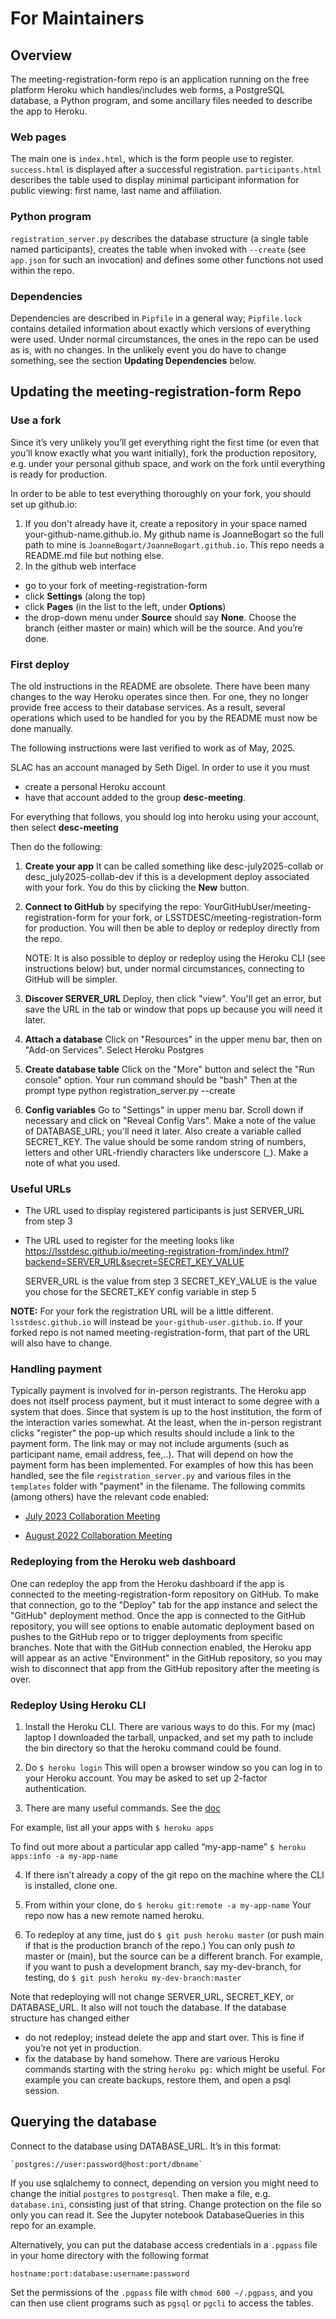 ﻿# For Maintainers
## Overview
The meeting-registration-form repo is an application running on the free platform Heroku which handles/includes web forms, a PostgreSQL database, a Python program, and some ancillary files needed to describe the app to Heroku.

### Web pages
The main one is `index.html`, which is the form people use to register. `success.html` is displayed after a successful registration. `participants.html` describes the table used to display minimal participant information for public viewing: first name, last name and affiliation.

### Python program
`registration_server.py` describes the database structure (a single table named participants), creates the table when invoked with `--create`  (see `app.json` for such an invocation) and defines some other functions not used within the repo.

### Dependencies
Dependencies are described in `Pipfile` in a general way; `Pipfile.lock` contains detailed information about exactly which versions of everything were used.  Under normal circumstances, the ones in the repo can be used as is, with no changes. In the unlikely event you do have to change something, see the section **Updating Dependencies** below.


## Updating the meeting-registration-form Repo

### Use a fork
Since it’s very unlikely you’ll get everything right the first time (or even that you’ll know exactly what you want initially), fork the production repository, e.g. under your personal github space, and work on the fork until everything is ready for production.

In order to be able to test everything thoroughly on your fork, you should set up github.io:
1. If you don't already have it, create a repository in your space named your-github-name.github.io. My github name is JoanneBogart so the full path to mine is `JoanneBogart/JoanneBogart.github.io`. This repo needs a README.md file but nothing else.
2. In the github web interface
* go to your fork of meeting-registration-form
* click **Settings** (along the top)
* click **Pages** (in the list to the left, under **Options**)
* the drop-down menu under **Source** should say **None**. Choose the branch (either master or main) which will be the source. And you’re done.

### First deploy
The old instructions in the README are obsolete.  There have been many
changes to the way Heroku operates since then.  For one, they no longer
provide free access to their database services. As a result, several operations
which used to be handled for you by the README must now be done manually.

The following instructions were last verified to work as of May, 2025.

SLAC has an account managed by Seth Digel.  In order to use it you must
* create a personal Heroku account
* have that account added to the group __desc-meeting__.

For everything that follows, you should log into heroku using your account,
then select __desc-meeting__

Then do the following:

1. __Create your app__
   It can be called something like desc-july2025-collab or
   desc_july2025-collab-dev if this is a development deploy associated
   with your fork.   You do this by clicking the __New__ button.

2. __Connect to GitHub__ by specifying the repo:
   YourGitHubUser/meeting-registration-form for your fork, or
   LSSTDESC/meeting-registration-form for production.  You will
   then be able to deploy or redeploy directly from the repo.

   NOTE: It is also possible to deploy or redeploy using the Heroku CLI (see
   instructions below) but, under normal circumstances, connecting to
   GitHub will be simpler.

3. __Discover SERVER_URL__
   Deploy, then click "view".  You'll get an error,
   but save the URL in the tab or window that pops up because you will
   need it later.

4. __Attach a database__
   Click on "Resources" in the upper menu bar, then on
   "Add-on Services".   Select Heroku Postgres

5. __Create database table__
   Click on the "More" button and select the "Run console" option.
   Your run command should be "bash"
   Then at the prompt type
       python registration_server.py --create

6. __Config variables__
   Go to "Settings" in upper menu bar. Scroll down if
   necessary and click on "Reveal Config Vars".  Make a note of the value
   of DATABASE_URL; you'll need it later.  Also create a variable called
   SECRET_KEY.   The value should be some random string of numbers, letters
   and other URL-friendly characters like underscore (_). Make a note of
   what you used.

### Useful URLs
   * The URL used to display registered participants is just SERVER_URL from
     step 3
   * The URL used to register for the meeting looks like
     https://lsstdesc.github.io/meeting-registration-from/index.html?backend=SERVER_URL&secret=SECRET_KEY_VALUE

     SERVER_URL is the value from step 3
     SECRET_KEY_VALUE is the value you chose for the SECRET_KEY config
     variable in step 5

**NOTE:** For your fork the registration URL will be a little different. `lsstdesc.github.io` will instead be `your-github-user.github.io`.   If your forked repo is not named meeting-registration-form, that part of the URL will also have to change.

### Handling payment
Typically payment is involved for in-person registrants. The Heroku app does not itself process payment, but it must interact to some degree with a system that does.  Since that system is up to the host institution, the form of the interaction varies somewhat.   At the least, when the in-person registrant clicks "register" the pop-up which results should include a link to the payment form.  The link may or may not include arguments (such as participant name, email address, fee,..). That will depend on how the payment form has been implemented.  For examples of how this has been handled, see the file `registration_server.py` and various files in the `templates` folder with "payment" in the filename.  The following commits (among others) have the relevant code enabled:

- [July 2023 Collaboration Meeting](https://github.com/LSSTDESC/meeting-registration-form/tree/3f1f6d49e9d56bbf03dcd20a4b205279b5489208)

- [August 2022 Collaboration Meeting](https://github.com/LSSTDESC/meeting-registration-form/tree/e46a5f4771696a336faf00bc412648f7ad98f438)

### Redeploying from the Heroku web dashboard
One can redeploy the app from the Heroku dashboard if the app is connected to the meeting-registration-form repository on GitHub.  To make that connection, go to the "Deploy" tab for the app instance and select the "GitHub" deployment method.  Once the app is connected to the GitHub repository, you will see options to enable automatic deployment based on pushes to the GitHub repo or to trigger deployments from specific branches.  Note that with the GitHub connection enabled, the Heroku app will appear as an active "Environment" in the GitHub repository, so you may wish to disconnect that app from the GitHub repository after the meeting is over.


### Redeploy Using Heroku CLI
1. Install the Heroku CLI.   There are various ways to do this.  For my (mac) laptop I downloaded the tarball, unpacked, and set my path to include the bin directory so that the heroku command could be found.

2. Do
    `$ heroku login`
This will open a browser window so you can log in to your Heroku account.  You may be asked to set up 2-factor authentication.

3. There are many useful commands.  See the [doc](https://devcenter.heroku.com/articles/heroku-cli-commands)

For example, list all your apps with
  `$ heroku apps`

To find out more about a particular app called “my-app-name”
  `$ heroku apps:info -a my-app-name`

4. If there isn’t already a copy of the git repo on the machine where the CLI is installed, clone one.

5. From within your clone, do
  `$ heroku git:remote -a my-app-name`
Your repo now has a new remote named heroku.

6. To redeploy at any time, just do
`$ git push heroku master`
(or push main if that is the production branch of the repo.) You can only push _to_ master or (main), but the source can be a different branch. For example, if you want to push a development branch, say my-dev-branch, for testing, do
`$ git push heroku my-dev-branch:master`

Note that redeploying will not change SERVER_URL, SECRET_KEY, or DATABASE_URL. It also will not touch the database. If the database structure has changed either
* do not redeploy; instead delete the app and start over. This is fine if you’re not yet in production.
* fix the database by hand somehow. There are various Heroku commands starting with the string `heroku pg:` which might be useful. For example you can create backups, restore them, and open a psql session.


## Querying the database
Connect to the database using DATABASE_URL.   It’s in this format:

    `postgres://user:password@host:port/dbname`

If you use sqlalchemy to connect, depending on version you might need to change the initial `postgres` to `postgresql`.   Then make a file, e.g. `database.ini`, consisting just of that string. Change protection on the file so only you can read it. See the Jupyter notebook DatabaseQueries in this repo for an example.

Alternatively, you can put the database access credentials in a `.pgpass` file in your home directory with the following format
```
hostname:port:database:username:password
```
Set the permissions of the `.pgpass` file with `chmod 600 ~/.pgpass`, and you can then use client programs such as `pgsql` or `pgcli` to access the tables.

